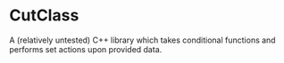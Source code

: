 # CutClass

A (relatively untested) C++ library which takes conditional functions and performs
set actions upon provided data.



